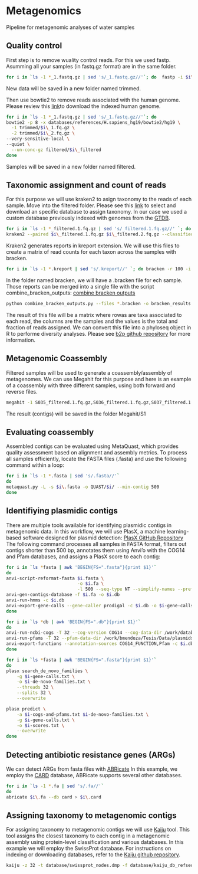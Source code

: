 # Metagenomics
Pipeline for metagenomic analyses of water samples

## Quality control
First step is to remove wuality control reads. For this we used fastp.
Asumming all your samples (in fastq.gz format) are in the same folder.
```bash
for i in `ls -1 *_1.fastq.gz | sed 's/_1.fastq.gz//'`; do  fastp -i $i\_1.fastq.gz -I $i\_2.fastq.gz --detect_adapter_for_pe -o trimmed/$i\_1.fq.gz -O trimmed/$i\_2.fq.gz -h trimmed/$i\_fastq.html -e 25
```
New data will be saved in a new folder named trimmed.

Then use bowtie2 to remove reads associated with the human genome. Please review this [link](https://benlangmead.github.io/aws-indexes/bowtie)to download the indexed human genome. 
```bash
for i in `ls -1 *_1.fastq.gz | sed 's/_1.fastq.gz//'`; do
bowtie2 -p 8 -x databases/references/H.sapiens_hg19/bowtie2/hg19 \
  -1 trimmed/$i\_1.fq.gz \
  -2 trimmed/$i\_2.fq.gz \
--very-sensitive-local \
--quiet \
  --un-conc-gz filtered/$i\_filtered
done
```
Samples will be saved in a new folder named filtered.

## Taxonomic assignment and count of reads
For this purpose we will use kraken2 to asign taxonomy to the reads of each sample. 
Move into the filtered folder. 
Please see this [link](https://benlangmead.github.io/aws-indexes/k2) to select and download an specific database to assign taxonomy. In our case we used a custom database previously indexed with genomes from the [GTDB](https://gtdb.ecogenomic.org). 
```bash
for i in `ls -1 *_filtered.1.fq.gz | sed 's/_filtered.1.fq.gz//' `; do
kraken2 --paired $i\_filtered.1.fq.gz $i\_filtered.2.fq.gz --classified-out $i\_gen#.fq --report $i\_gen.kreport --db databases/gtdb/2023-04-25/databases/gtdb_r207_v2_genomes/kraken2/gtdb_r207_v2_genomes/ --threads 36 --gzip-compressed --confidence 0.5; done
```
Kraken2 generates reports in kreport extension. We will use this files to create a matrix of read counts for each taxon across the samples with bracken. 
```bash
for i in `ls -1 *.kreport | sed 's/.kreport//' `; do bracken -r 100 -i $i\.kreport -o bracken/$i\.bracken -d /data/databases/gtdb/2023-04-25/databases/gtdb_r207_v2_genomes/bracken; done
```
In the folder named bracken, we will have a .bracken file for ech sample. Those reports can be merged into a single file with the script combine_bracken_outputs: [combine bracken outputs](https://github.com/jenniferlu717/Bracken/blob/master/analysis_scripts/combine_bracken_outputs.pyhttps://github.com/jenniferlu717/Bracken/blob/master/analysis_scripts/combine_bracken_outputs.py) 

```bash
python combine_bracken_outputs.py --files *.bracken -o bracken_results.tsv
```
The result of this file will be a matrix where rowas are taxa associated to each read, the columns are the samples and the values is the total and fraction of reads assigned. 
We can convert this file into a phyloseq object in R to performe diversity analyses. 
Please see [b2p github repository](https://github.com/braddmg/b2p) for more information. 

## Metagenomic Coassembly

Filtered samples will be used to generate a coassembly/assembly of metagenomes. 
We can use Megahit for this purpose and here is an example of a coassembly with three different samples, using both forward and reverse files. 
```bash
megahit -1 S035_filtered.1.fq.gz,S036_filtered.1.fq.gz,S037_filtered.1.fq.gz -2  S035_filtered.2.fq.gz,S036_filtered.2.fq.gz,S037_filtered.2.fq.gz --k-list 33,55,77,99,127 -m 512000000000 -t 32 -o Megahit/S1
```
The result (contigs) will be saved in the folder Megahit/S1

## Evaluating coassembly

Assembled contigs can be evaluated using MetaQuast, which provides quality assessment based on alignment and assembly metrics. 
To process all samples efficiently, locate the FASTA files (.fasta) and use the following command within a loop:
```bash
for i in `ls -1 *.fasta | sed 's/.fasta//'`
do
metaquast.py -L -s $i\.fasta -o QUAST/$i/ --min-contig 500
done
```
## Identifiying plasmidic contigs

There are multiple tools available for identifying plasmidic contigs in metagenomic data. In this workflow, we will use PlasX, a machine learning-based software designed for plasmid detection:
[PlasX GitHub Repository](https://github.com/michaelkyu/PlasX)
The following command processes all samples in FASTA format, filters out contigs shorter than 500 bp, annotates them using Anvi’o with the COG14 and Pfam databases, and assigns a PlasX score to each contig: 
```bash
for i in `ls *fasta | awk 'BEGIN{FS=".fasta"}{print $1}'`
do
anvi-script-reformat-fasta $i.fasta \
                           -o $i.fa \
                           -l 500 --seq-type NT --simplify-names --prefix $i
anvi-gen-contigs-database -f $i.fa -o $i.db
anvi-run-hmms -c $i.db
anvi-export-gene-calls --gene-caller prodigal -c $i.db -o $i-gene-calls.txt
done

for i in `ls *db | awk 'BEGIN{FS=".db"}{print $1}'`
do
anvi-run-ncbi-cogs -T 32 --cog-version COG14 --cog-data-dir /work/databases/anvio/COG_2014 -c $i.db
anvi-run-pfams -T 32 --pfam-data-dir /work/bmendoza/Tesis/Data/plasmids/anvio/Pfam_v32 -c $i.db
anvi-export-functions --annotation-sources COG14_FUNCTION,Pfam -c $i.db -o $i-cogs-and-pfams.txt
done

for i in `ls *fasta | awk 'BEGIN{FS=".fasta"}{print $1}'`
do
plasx search_de_novo_families \
    -g $i-gene-calls.txt \
    -o $i-de-novo-families.txt \
    --threads 32 \
    --splits 32 \
    --overwrite

plasx predict \
    -a $i-cogs-and-pfams.txt $i-de-novo-families.txt \
    -g $i-gene-calls.txt \
    -o $i-scores.txt \
    --overwrite
done
```
## Detecting antibiotic resistance genes (ARGs)
We can detect ARGs from fasta files with [ABRicate](https://github.com/tseemann/abricate)
In this example, we employ the [CARD](https://card.mcmaster.ca) database, ABRicate supports several other databases. 

```bash
for i in `ls -1 *.fa | sed 's/.fa//'`
do
abricate $i\.fa --db card > $i\.card
```

## Assigning taxonomy to metagenomic contigs
For assigning taxonomy to metagenomic contigs we will use [Kaiju](https://github.com/bioinformatics-centre/kaiju) tool. This tool assigns the closest taxonomy to each contig in a metagenomic assembly using protein-level classification and various databases. 
In this example we will employ the SwissProt database. For instructions on indexing or downloading databases, refer to the [Kaiju github repository](https://github.com/bioinformatics-centre/kaiju).
```bash
kaiju -z 32 -t database/swissprot_nodes.dmp -f database/kaiju_db_refseq.fmi -i metagenomes.fa -o kaiju.out -v
```



